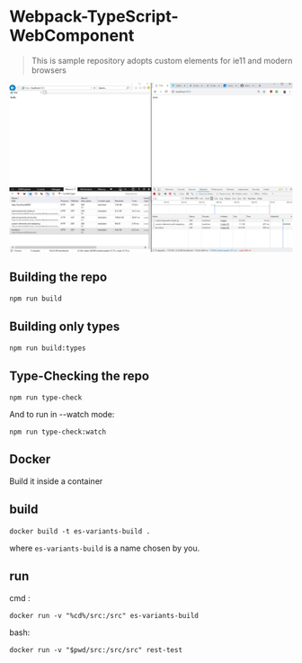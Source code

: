 # Webpack-TypeScript-WebComponent

> This is sample repository adopts custom elements for ie11 and modern browsers

![network demo](./doc/what-does-it-do.png)


## Building the repo

```shell
npm run build
```

## Building only types

```shell
npm run build:types
```

## Type-Checking the repo

```shell
npm run type-check
```

And to run in --watch mode:

```shell
npm run type-check:watch
```

## Docker

Build it inside a container

## build

    docker build -t es-variants-build .

where `es-variants-build` is a name chosen by you. 

## run

cmd :

    docker run -v "%cd%/src:/src" es-variants-build

bash:
    
    docker run -v "$pwd/src:/src/src" rest-test

